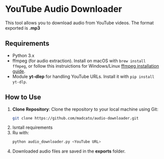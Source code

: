 # YouTube Audio Downloader

This tool allows you to download audio from YouTube videos. The format exported is **.mp3**
## Requirements

- Python 3.x
- ffmpeg (for audio extraction). Install on macOS with `brew install ffmpeg`, or follow this instruictions for Windows/Linux [ffmpeg installation guide](https://ffmpeg.org/download.html).
- Module **yt-dlep** for handling YouTube URLs. Install it with `pip install yt-dlp`.

## How to Use

1. **Clone Repository**: Clone the repository to your local machine using Git:
   ```bash
   git clone https://github.com/madcato/audio-downloader.git
   ```
2. Isntall requirements
3. Ru with:
   ```bash
   python audio_downloader.py <YouTube URL>
   ```
4. Downloaded audio files are saved in the **exports** folder.
